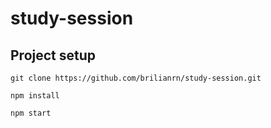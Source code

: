 # study-session

## Project setup

```
git clone https://github.com/brilianrn/study-session.git
```

```
npm install
```

```
npm start
```
